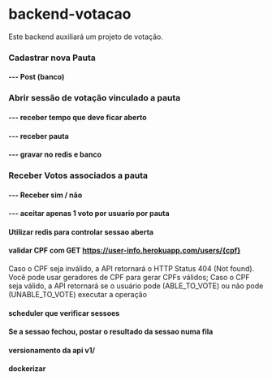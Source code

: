 # backend-votacao

Este backend auxiliará um projeto de votação.


### Cadastrar nova Pauta
#### --- Post (banco)

### Abrir sessão de votação vinculado a pauta
#### --- receber tempo que deve ficar aberto
#### --- receber pauta
#### --- gravar no redis e banco

### Receber Votos associados a pauta
#### --- Receber sim / não
#### --- aceitar apenas 1 voto por usuario por pauta

#### Utilizar redis para controlar sessao aberta
#### validar CPF com GET https://user-info.herokuapp.com/users/{cpf}
Caso o CPF seja inválido, a API retornará o HTTP Status 404 (Not found). Você pode
usar geradores de CPF para gerar CPFs válidos;
Caso o CPF seja válido, a API retornará se o usuário pode (ABLE_TO_VOTE) ou não
pode (UNABLE_TO_VOTE) executar a operação


#### scheduler que verificar sessoes
#### Se a sessao fechou, postar o resultado da sessao numa fila

#### versionamento da api v1/

#### dockerizar